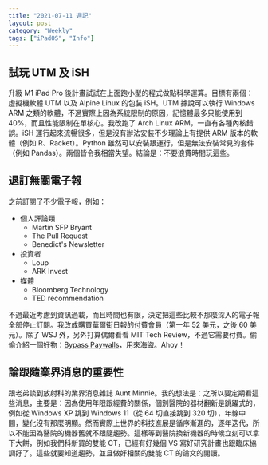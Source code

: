 ```yaml
---
title: "2021-07-11 週記"
layout: post
category: "Weekly"
tags: ["iPadOS", "Info"]
---
```


## 試玩 UTM 及 iSH

升級 M1 iPad Pro 後計畫試試在上面跑小型的程式做點科學運算。目標有兩個：虛擬機軟體 UTM 以及 Alpine Linux 的包裝 iSH。UTM 據說可以執行 Windows ARM 之類的軟體，不過實際上因為系統限制的原因，記憶體最多只能使用到 40%，而且性能限制在單核心。我改跑了 Arch Linux ARM，一直有各種內核錯誤。iSH 運行起來流暢很多，但是沒有辦法安裝不少理論上有提供 ARM 版本的軟體（例如 R、Racket）。Python 雖然可以安裝跟運行，但是無法安裝常見的套件（例如 Pandas）。兩個皆令我相當失望。結論是：不要浪費時間玩這些。

## 退訂無關電子報

之前訂閱了不少電子報，例如：

- 個人評論類
  - Martin SFP Bryant
  - The Pull Request
  - Benedict's Newsletter
- 投資者
  - Loup
  - ARK Invest
- 媒體
  - Bloomberg Technology
  - TED recommendation

不過最近考慮到資訊過載，而且時間也有限，決定把這些比較不那麼深入的電子報全部停止訂閱。我改成購買華爾街日報的付費會員（第一年 52 美元，之後 60 美元）。除了 WSJ 外，另外打算偶爾看看 MIT Tech Review，不過它需要付費。偷偷介紹一個好物：[Bypass Paywalls](https://github.com/iamadamdev/bypass-paywalls-chrome)，用來海盜。Ahoy！

## 論跟隨業界消息的重要性

跟老弟談到放射科的業界消息雜誌 Aunt Minnie。我的想法是：之所以要定期看這些消息，主要是：因為使用年限跟經費的關係，個別醫院的器材翻新是跳躍式的，例如從 Windows XP 跳到 Windows 11（從 64 切直接跳到 320 切），年線中間，變化沒有那麼明顯。然而實際上世界的科技進展是循序漸進的，逐年迭代，所以不能因為醫院的機器舊就不跟隨趨勢。這樣等到醫院換新機器的時候立刻可以拿下大餅，例如我們科新買的雙能 CT，已經有好幾個 VS 寫好研究計畫也跟臨床協調好了。這些就要知道趨勢，並且做好相關的雙能 CT 的論文的閱讀。
